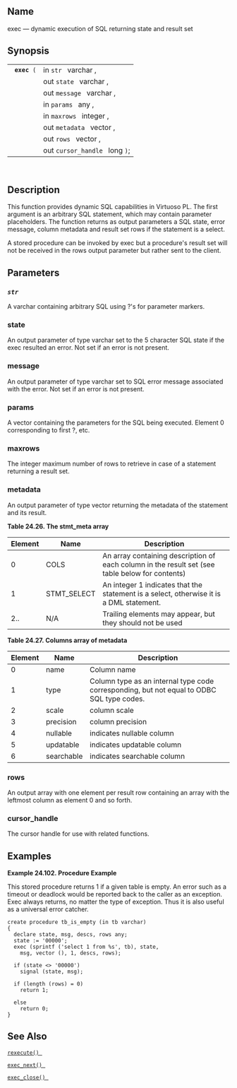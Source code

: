 <div>

<div>

</div>

<div>

## Name

exec — dynamic execution of SQL returning state and result set

</div>

<div>

## Synopsis

<div>

|                   |                                |
|-------------------|--------------------------------|
| ` `**`exec`**` (` | in `str ` varchar ,            |
|                   | out `state ` varchar ,         |
|                   | out `message ` varchar ,       |
|                   | in `params ` any ,             |
|                   | in `maxrows ` integer ,        |
|                   | out `metadata ` vector ,       |
|                   | out `rows ` vector ,           |
|                   | out `cursor_handle ` long `)`; |

<div>

 

</div>

</div>

</div>

<div>

## Description

This function provides dynamic SQL capabilities in Virtuoso PL. The
first argument is an arbitrary SQL statement, which may contain
parameter placeholders. The function returns as output parameters a SQL
state, error message, column metadata and result set rows if the
statement is a select.

A stored procedure can be invoked by exec but a procedure's result set
will not be received in the rows output parameter but rather sent to the
client.

</div>

<div>

## Parameters

<div>

### *`str `*

A <span class="type">varchar </span> containing arbitrary SQL using ?'s
for parameter markers.

</div>

<div>

### state

An output parameter of type <span class="type">varchar </span> set to
the 5 character SQL state if the exec resulted an error. Not set if an
error is not present.

</div>

<div>

### message

An output parameter of type <span class="type">varchar </span> set to
SQL error message associated with the error. Not set if an error is not
present.

</div>

<div>

### params

A <span class="type">vector </span> containing the parameters for the
SQL being executed. Element 0 corresponding to first ?, etc.

</div>

<div>

### maxrows

The <span class="type">integer </span> maximum number of rows to
retrieve in case of a statement returning a result set.

</div>

<div>

### metadata

An output parameter of type <span class="type">vector </span> returning
the metadata of the statement and its result.

<div>

**Table 24.26. The stmt_meta array**

<div>

| Element | Name        | Description                                                                                                        |
|---------|-------------|--------------------------------------------------------------------------------------------------------------------|
| 0       | COLS        | An array containing description of each column in the result set (see table below for contents)                    |
| 1       | STMT_SELECT | An <span class="type">integer </span> 1 indicates that the statement is a select, otherwise it is a DML statement. |
| 2..     | N/A         | Trailing elements may appear, but they should not be used                                                          |

</div>

</div>

  

<div>

**Table 24.27. Columns array of metadata**

<div>

| Element | Name       | Description                                                                               |
|---------|------------|-------------------------------------------------------------------------------------------|
| 0       | name       | Column name                                                                               |
| 1       | type       | Column type as an internal type code corresponding, but not equal to ODBC SQL type codes. |
| 2       | scale      | column scale                                                                              |
| 3       | precision  | column precision                                                                          |
| 4       | nullable   | indicates nullable column                                                                 |
| 5       | updatable  | indicates updatable column                                                                |
| 6       | searchable | indicates searchable column                                                               |

</div>

</div>

  

</div>

<div>

### rows

An output array with one element per result row containing an array with
the leftmost column as element 0 and so forth.

</div>

<div>

### cursor_handle

The cursor handle for use with related functions.

</div>

</div>

<div>

## Examples

<div>

**Example 24.102. Procedure Example**

<div>

This stored procedure returns 1 if a given table is empty. An error such
as a timeout or deadlock would be reported back to the caller as an
exception. Exec always returns, no matter the type of exception. Thus it
is also useful as a universal error catcher.

``` screen
create procedure tb_is_empty (in tb varchar)
{
  declare state, msg, descs, rows any;
  state := '00000';
  exec (sprintf ('select 1 from %s', tb), state,
    msg, vector (), 1, descs, rows);

  if (state <> '00000')
    signal (state, msg);

  if (length (rows) = 0)
    return 1;

  else
    return 0;
}
```

</div>

</div>

  

</div>

<div>

## See Also

<a href="fn_rexecute.html" class="link" title="rexecute"><code
class="function">rexecute() </code></a>

<a href="fn_exec_next.html" class="link" title="exec_next"><code
class="function">exec_next() </code></a>

<a href="fn_exec_close.html" class="link" title="close"><code
class="function">exec_close() </code></a>

</div>

</div>
